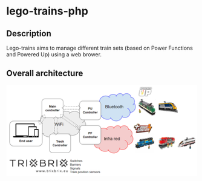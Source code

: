 # lego-trains-php

## Description
Lego-trains aims to manage different train sets (based on Power Functions and Powered Up) using a web brower.

## Overall architecture
![Overall architecture](/img/docs/overall-architecture.png?raw=true "Overall architecture")

